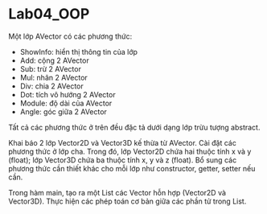 # Lab04_OOP
Một lớp AVector có các phương thức:
- ShowInfo: hiển thị thông tin của lớp
- Add: cộng 2 AVector
- Sub: trừ 2 AVector
- Mul: nhân 2 AVector
- Div: chia 2 AVector
- Dot: tích vô hướng 2 AVector
- Module: độ dài của AVector
- Angle: góc giữa 2 AVector <br>

Tất cả các phương thức ở trên đều đặc tả dưới dạng lớp trừu tượng abstract.

Khai báo 2 lớp Vector2D và Vector3D kế thừa từ AVector. Cài đặt các phương thức ở lớp cha.
Trong đó, lớp Vector2D chứa hai thuộc tính x và y (float); lớp Vector3D chứa ba thuộc tính x, y và z (float).
Bổ sung các phương thức cần thiết khác cho mỗi lớp như constructor, getter, setter nếu cần.

Trong hàm main, tạo ra một List các Vector hỗn hợp (Vector2D và Vector3D). 
Thực hiện các phép toán cơ bản giữa các phần tử trong List.
